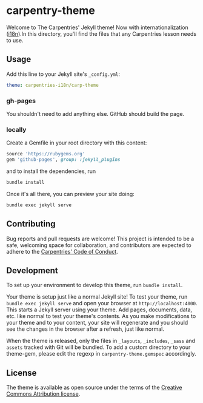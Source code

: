 # carpentry-theme

Welcome to The Carpentries' Jekyll theme! Now with internationalization ([i18n](
https://en.wikipedia.org/wiki/Internationalization_and_localization)).In this
directory, you'll find the files that any Carpentries lesson needs to use.

## Usage

Add this line to your Jekyll site's `_config.yml`:

```yaml
theme: carpentries-i18n/carp-theme
```

### gh-pages

You shouldn't need to add anything else. GitHub should build the page.

### locally

Create a Gemfile in your root directory with this content:
```ruby
source 'https://rubygems.org'
gem 'github-pages', group: :jekyll_plugins
```

and to install the dependencies, run

```bash
bundle install
```

Once it's all there, you can preview your site doing:

```bash
bundle exec jekyll serve
```


## Contributing

Bug reports and pull requests are welcome! This project is intended to be a
safe, welcoming space for collaboration, and contributors are expected to adhere
to the [Carpentries' Code of Conduct](https://docs.carpentries.org/topic_folders/policies/code-of-conduct.html).

## Development

To set up your environment to develop this theme, run `bundle install`.

Your theme is setup just like a normal Jekyll site! To test your theme, run `bundle exec jekyll serve` and open
your browser at `http://localhost:4000`. This starts a Jekyll server using your theme. Add pages, documents,
data, etc. like normal to test your theme's contents. As you make modifications to your theme and to your content,
your site will regenerate and you should see the changes in the browser after a refresh, just like normal.

When the theme is released, only the files in `_layouts`, `_includes`, `_sass` and `assets` tracked with Git will be bundled.
To add a custom directory to your theme-gem, please edit the regexp in `carpentry-theme.gemspec` accordingly.

## License

The theme is available as open source under the terms of the [Creative Commons Attribution license](https://creativecommons.org/licenses/by/4.0/).

